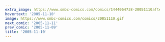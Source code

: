 ```yaml
---
extra_image: https://www.smbc-comics.com/comics/1444064738-20051110after.png
hovertext: '2005-11-10'
image: https://www.smbc-comics.com/comics/20051110.gif
next_comic: '2005-11-11'
prev_comic: '2005-11-09'
title: '2005-11-10'
---
```


